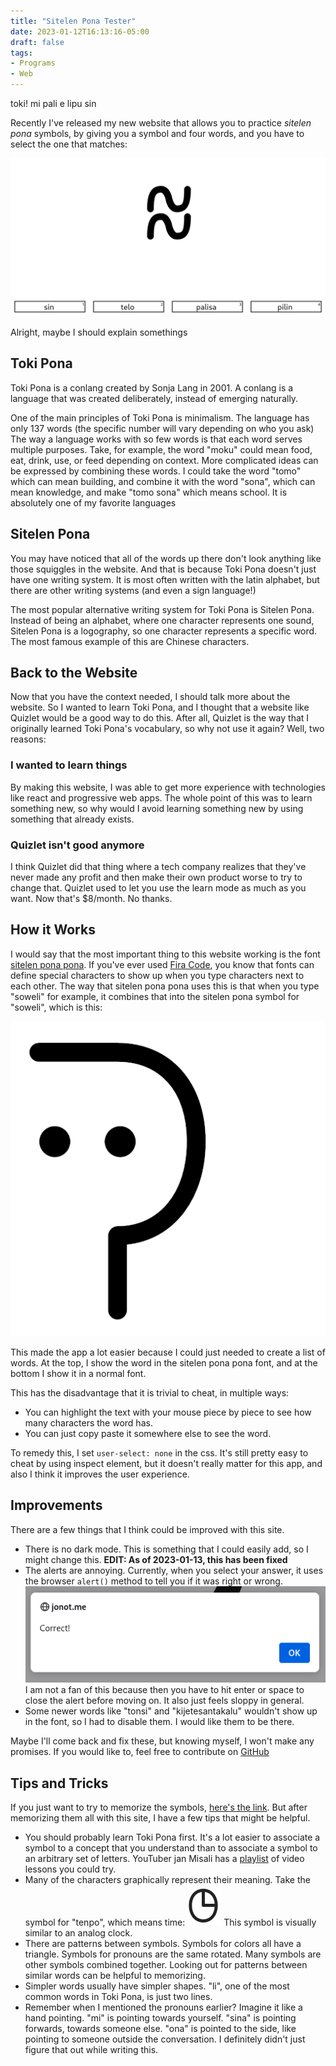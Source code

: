 ```yaml
---
title: "Sitelen Pona Tester"
date: 2023-01-12T16:13:16-05:00
draft: false
tags:
- Programs
- Web
---
```


toki! mi pali e lipu sin

Recently I've released my new website that allows you to practice *sitelen pona* symbols, by giving you a symbol and four words, and you have to select the one that matches:

![An Image of the sitelen-pona-tester ui](showcase.png)

Alright, maybe I should explain somethings

## Toki Pona
Toki Pona is a conlang created by Sonja Lang in 2001. A conlang is a language that was created deliberately, instead of emerging naturally.

One of the main principles of Toki Pona is minimalism. The language has only 137 words (the specific number will vary depending on who you ask) The way a language works with so few words is that each word serves multiple purposes. Take, for example, the word "moku" could mean food, eat, drink, use, or feed depending on context. More complicated ideas can be expressed by combining these words. I could take the word "tomo" which can mean building, and combine it with the word "sona", which can mean knowledge, and make "tomo sona" which means school. It is absolutely one of my favorite languages

## Sitelen Pona
You may have noticed that all of the words up there don't look anything like those squiggles in the website. And that is because Toki Pona doesn't just have one writing system. It is most often written with the latin alphabet, but there are other writing systems (and even a sign language!)

The most popular alternative writing system for Toki Pona is Sitelen Pona. Instead of being an alphabet, where one character represents one sound, Sitelen Pona is a logography, so one character represents a specific word. The most famous example of this are Chinese characters.

## Back to the Website
Now that you have the context needed, I should talk more about the website. So I wanted to learn Toki Pona, and I thought that a website like Quizlet would be a good way to do this. After all, Quizlet is the way that I originally learned Toki Pona's vocabulary, so why not use it again? Well, two reasons:

### I wanted to learn things
By making this website, I was able to get more experience with technologies like react and progressive web apps. The whole point of this was to learn something new, so why would I avoid learning something new by using something that already exists.

### Quizlet isn't good anymore
I think Quizlet did that thing where a tech company realizes that they've never made any profit and then make their own product worse to try to change that. Quizlet used to let you use the learn mode as much as you want. Now that's $8/month. No thanks.

## How it Works
I would say that the most important thing to this website working is the font [sitelen pona pona](https://jackhumbert.github.io/sitelen-pona-pona/). If you've ever used [Fira Code](https://github.com/tonsky/FiraCode), you know that fonts can define special characters to show up when you type characters next to each other. The way that sitelen pona pona uses this is that when you type "soweli" for example, it combines that into the sitelen pona symbol for "soweli", which is this:

![The sitelen pona symbol for "soweli"](soweli.png)

This made the app a lot easier because I could just needed to create a list of words. At the top, I show the word in the sitelen pona pona font, and at the bottom I show it in a normal font.

This has the disadvantage that it is trivial to cheat, in multiple ways:
- You can highlight the text with your mouse piece by piece to see how many characters the word has.
- You can just copy paste it somewhere else to see the word.

To remedy this, I set `user-select: none` in the css. It's still pretty easy to cheat by using inspect element, but it doesn't really matter for this app, and also I think it improves the user experience.

## Improvements
There are a few things that I think could be improved with this site.
- There is no dark mode. This is something that I could easily add, so I might change this. **EDIT: As of 2023-01-13, this has been fixed**
- The alerts are annoying. Currently, when you select your answer, it uses the browser `alert()` method to tell you if it was right or wrong. ![Picture of said alert](alert.png) I am not a fan of this because then you have to hit enter or space to close the alert before moving on. It also just feels sloppy in general.
- Some newer words like "tonsi" and "kijetesantakalu" wouldn't show up in the font, so I had to disable them. I would like them to be there.

Maybe I'll come back and fix these, but knowing myself, I won't make any promises. If you would like to, feel free to contribute on [GitHub](https://github.com/jonot-cyber/sitelen-pona-tester)

## Tips and Tricks
If you just want to try to memorize the symbols, [here's the link](https://jonot.me/sitelen-pona-tester). But after memorizing them all with this site, I have a few tips that might be helpful.

- You should probably learn Toki Pona first. It's a lot easier to associate a symbol to a concept that you understand than to associate a symbol to an arbitrary set of letters. YouTuber jan Misali has a [playlist](https://www.youtube.com/playlist?list=PLuYLhuXt4HrQIv3xnDxZqRaLfmxB2U5rJ) of video lessons you could try.
- Many of the characters graphically represent their meaning. Take the symbol for "tenpo", which means time: ![tenpo symbol in Toki Pona](tenpo.png) This symbol is visually similar to an analog clock.
- There are patterns between symbols. Symbols for colors all have a triangle. Symbols for pronouns are the same rotated. Many symbols are other symbols combined together. Looking out for patterns between similar words can be helpful to memorizing.
- Simpler words usually have simpler shapes. "li", one of the most common words in Toki Pona, is just two lines.
- Remember when I mentioned the pronouns earlier? Imagine it like a hand pointing. "mi" is pointing towards yourself. "sina" is pointing forwards, towards someone else. "ona" is pointed to the side, like pointing to someone outside the conversation. I definitely didn't just figure that out while writing this.